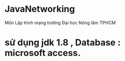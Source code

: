 # JavaNetworking
Môn Lập trình mạng trường Đại học Nông lâm TPHCM
# sử dụng jdk 1.8 , Database : microsoft access.

